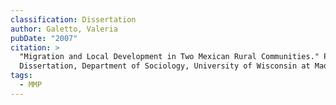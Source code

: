 ```yaml
---
classification: Dissertation
author: Galetto, Valeria
pubDate: "2007"
citation: >
  "Migration and Local Development in Two Mexican Rural Communities." PhD.
  Dissertation, Department of Sociology, University of Wisconsin at Madison.
tags:
  - MMP
---
```

